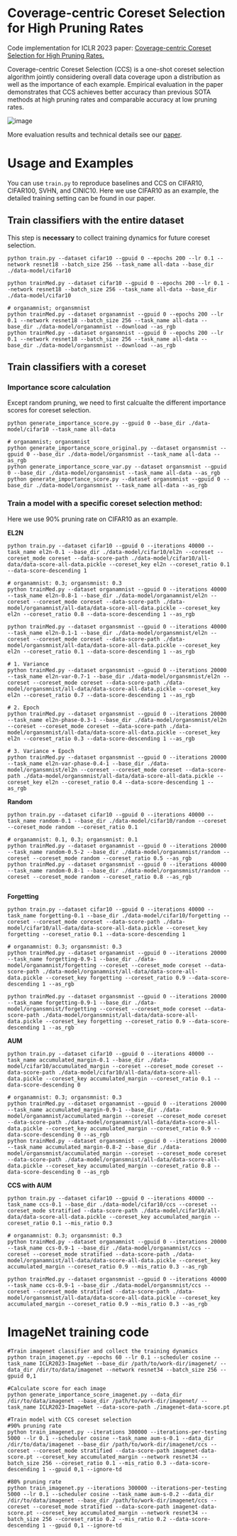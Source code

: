 # Coverage-centric Coreset Selection for High Pruning Rates

Code implementation for ICLR 2023 paper: [Coverage-centric Coreset Selection for High Pruning Rates.](https://openreview.net/forum?id=QwKvL6wC8Yi)

Coverage-centric Coreset Selection (CCS) is a one-shot coreset selection algorithm jointly considering overall data coverage upon a distribution as well as the importance of each example.
Empirical evaluation in the paper demonstrates that CCS achieves  better accuracy than previous SOTA methods at high pruning rates and comparable accuracy at low pruning rates.

<img src="./figs/github-performance.png" alt="image"></img>

More evaluation results and technical details see our [paper](https://arxiv.org/abs/2210.15809).

# Usage and Examples

You can use `train.py` to reproduce baselines and CCS on CIFAR10, CIFAR100, SVHN, and CINIC10. Here we use CIFAR10 as an example, the detailed training setting can be found in our paper.

## Train classifiers with the entire dataset
This step is **necessary** to collect training dynamics for future coreset selection.
```
python train.py --dataset cifar10 --gpuid 0 --epochs 200 --lr 0.1 --network resnet18 --batch_size 256 --task_name all-data --base_dir ./data-model/cifar10

python trainMed.py --dataset cifar10 --gpuid 0 --epochs 200 --lr 0.1 --network resnet18 --batch_size 256 --task_name all-data --base_dir ./data-model/cifar10

# organamnist; organsmnist
python trainMed.py --dataset organamnist --gpuid 0 --epochs 200 --lr 0.1 --network resnet18 --batch_size 256 --task_name all-data --base_dir ./data-model/organamnist --download --as_rgb
python trainMed.py --dataset organsmnist --gpuid 0 --epochs 200 --lr 0.1 --network resnet18 --batch_size 256 --task_name all-data --base_dir ./data-model/organsmnist --download --as_rgb

```

## Train classifiers with a coreset

### Importance score calculation
Except random pruning, we need to first calcualte the different importance scores for coreset selection.

```
python generate_importance_score.py --gpuid 0 --base_dir ./data-model/cifar10 --task_name all-data

# organamnist; organsmnist
python generate_importance_score_original.py --dataset organsmnist --gpuid 0 --base_dir ./data-model/organsmnist --task_name all-data --as_rgb
python generate_importance_score_var.py --dataset organsmnist --gpuid 0 --base_dir ./data-model/organsmnist --task_name all-data --as_rgb
python generate_importance_score.py --dataset organsmnist --gpuid 0 --base_dir ./data-model/organsmnist --task_name all-data --as_rgb

```

### Train a model with a specific coreset selection method:
Here we use 90% pruning rate on CIFAR10 as an example.

**EL2N**
```
python train.py --dataset cifar10 --gpuid 0 --iterations 40000 --task_name el2n-0.1 --base_dir ./data-model/cifar10/el2n --coreset --coreset_mode coreset --data-score-path ./data-model/cifar10/all-data/data-score-all-data.pickle --coreset_key el2n --coreset_ratio 0.1 --data-score-descending 1

# organamnist: 0.3; organsmnist: 0.3
python trainMed.py --dataset organamnist --gpuid 0 --iterations 40000 --task_name el2n-0.8-1 --base_dir ./data-model/organamnist/el2n --coreset --coreset_mode coreset --data-score-path ./data-model/organamnist/all-data/data-score-all-data.pickle --coreset_key el2n --coreset_ratio 0.8 --data-score-descending 1 --as_rgb

python trainMed.py --dataset organsmnist --gpuid 0 --iterations 40000 --task_name el2n-0.1-1 --base_dir ./data-model/organsmnist/el2n --coreset --coreset_mode coreset --data-score-path ./data-model/organsmnist/all-data/data-score-all-data.pickle --coreset_key el2n --coreset_ratio 0.1 --data-score-descending 1 --as_rgb

# 1. Variance
python trainMed.py --dataset organsmnist --gpuid 0 --iterations 20000 --task_name el2n-var-0.7-1 --base_dir ./data-model/organsmnist/el2n --coreset --coreset_mode coreset --data-score-path ./data-model/organsmnist/all-data/data-score-all-data.pickle --coreset_key el2n --coreset_ratio 0.7 --data-score-descending 1 --as_rgb

# 2. Epoch
python trainMed.py --dataset organsmnist --gpuid 0 --iterations 20000 --task_name el2n-phase-0.3-1 --base_dir ./data-model/organsmnist/el2n --coreset --coreset_mode coreset --data-score-path ./data-model/organsmnist/all-data/data-score-all-data.pickle --coreset_key el2n --coreset_ratio 0.3 --data-score-descending 1 --as_rgb

# 3. Variance + Epoch
python trainMed.py --dataset organsmnist --gpuid 0 --iterations 20000 --task_name el2n-var-phase-0.4-1 --base_dir ./data-model/organsmnist/el2n --coreset --coreset_mode coreset --data-score-path ./data-model/organsmnist/all-data/data-score-all-data.pickle --coreset_key el2n --coreset_ratio 0.4 --data-score-descending 1 --as_rgb

```


**Random**
```
python train.py --dataset cifar10 --gpuid 0 --iterations 40000 --task_name random-0.1 --base_dir ./data-model/cifar10/random --coreset --coreset_mode random --coreset_ratio 0.1

# organamnist: 0.1, 0.3; organsmnist: 0.1
python trainMed.py --dataset organamnist --gpuid 0 --iterations 20000 --task_name random-0.5-2 --base_dir ./data-model/organamnist/random --coreset --coreset_mode random --coreset_ratio 0.5 --as_rgb
python trainMed.py --dataset organsmnist --gpuid 0 --iterations 40000 --task_name random-0.8-1 --base_dir ./data-model/organsmnist/random --coreset --coreset_mode random --coreset_ratio 0.8 --as_rgb


```

**Forgetting**
```
python train.py --dataset cifar10 --gpuid 0 --iterations 40000 --task_name forgetting-0.1 --base_dir ./data-model/cifar10/forgetting --coreset --coreset_mode coreset --data-score-path ./data-model/cifar10/all-data/data-score-all-data.pickle --coreset_key forgetting --coreset_ratio 0.1 --data-score-descending 1

# organamnist: 0.3; organsmnist: 0.3
python trainMed.py --dataset organamnist --gpuid 0 --iterations 20000 --task_name forgetting-0.9-1 --base_dir ./data-model/organamnist/forgetting --coreset --coreset_mode coreset --data-score-path ./data-model/organamnist/all-data/data-score-all-data.pickle --coreset_key forgetting --coreset_ratio 0.9 --data-score-descending 1 --as_rgb

python trainMed.py --dataset organsmnist --gpuid 0 --iterations 20000 --task_name forgetting-0.9-1 --base_dir ./data-model/organsmnist/forgetting --coreset --coreset_mode coreset --data-score-path ./data-model/organsmnist/all-data/data-score-all-data.pickle --coreset_key forgetting --coreset_ratio 0.9 --data-score-descending 1 --as_rgb
```

**AUM**
```
python train.py --dataset cifar10 --gpuid 0 --iterations 40000 --task_name accumulated_margin-0.1 --base_dir ./data-model/cifar10/accumulated_margin --coreset --coreset_mode coreset --data-score-path ./data-model/cifar10/all-data/data-score-all-data.pickle --coreset_key accumulated_margin --coreset_ratio 0.1 --data-score-descending 0

# organamnist: 0.3; organsmnist: 0.3
python trainMed.py --dataset organamnist --gpuid 0 --iterations 20000 --task_name accumulated_margin-0.9-1 --base_dir ./data-model/organamnist/accumulated_margin --coreset --coreset_mode coreset --data-score-path ./data-model/organamnist/all-data/data-score-all-data.pickle --coreset_key accumulated_margin --coreset_ratio 0.9 --data-score-descending 0 --as_rgb
python trainMed.py --dataset organsmnist --gpuid 0 --iterations 20000 --task_name accumulated_margin-0.8-2 --base_dir ./data-model/organsmnist/accumulated_margin --coreset --coreset_mode coreset --data-score-path ./data-model/organsmnist/all-data/data-score-all-data.pickle --coreset_key accumulated_margin --coreset_ratio 0.8 --data-score-descending 0 --as_rgb

```

**CCS with AUM**
```
python train.py --dataset cifar10 --gpuid 0 --iterations 40000 --task_name ccs-0.1 --base_dir ./data-model/cifar10/ccs --coreset --coreset_mode stratified --data-score-path ./data-model/cifar10/all-data/data-score-all-data.pickle --coreset_key accumulated_margin --coreset_ratio 0.1 --mis_ratio 0.3

# organamnist: 0.3; organsmnist: 0.3
python trainMed.py --dataset organamnist --gpuid 0 --iterations 20000 --task_name ccs-0.9-1 --base_dir ./data-model/organamnist/ccs --coreset --coreset_mode stratified --data-score-path ./data-model/organamnist/all-data/data-score-all-data.pickle --coreset_key accumulated_margin --coreset_ratio 0.9 --mis_ratio 0.3 --as_rgb

python trainMed.py --dataset organsmnist --gpuid 0 --iterations 40000 --task_name ccs-0.9-1 --base_dir ./data-model/organsmnist/ccs --coreset --coreset_mode stratified --data-score-path ./data-model/organsmnist/all-data/data-score-all-data.pickle --coreset_key accumulated_margin --coreset_ratio 0.9 --mis_ratio 0.3 --as_rgb

```


# ImageNet training code
```
#Train imagenet classifier and collect the training dynamics
python train_imagenet.py --epochs 60 --lr 0.1 --scheduler cosine --task_name ICLR2023-ImageNet --base_dir /path/to/work-dir/imagenet/ --data_dir /dir/to/data/imagenet --network resnet34 --batch_size 256 --gpuid 0,1

#Calculate score for each image
python generate_importance_score_imagenet.py --data_dir /dir/to/data/imagenet --base_dir /path/to/work-dir/imagenet/ --task_name ICLR2023-ImageNet --data-score-path ./imagenet-data-score.pt

#Train model with CCS coreset selection
#90% pruning rate
python train_imagenet.py --iterations 300000 --iterations-per-testing 5000 --lr 0.1 --scheduler cosine --task_name aum-s-0.1 --data_dir /dir/to/data/imagenet --base_dir /path/to/work-dir/imagenet/ccs --coreset --coreset_mode stratified --data-score-path imagenet-data-score.pt --coreset_key accumulated_margin --network resnet34 --batch_size 256 --coreset_ratio 0.1 --mis_ratio 0.3 --data-score-descending 1 --gpuid 0,1 --ignore-td

#80% pruning rate
python train_imagenet.py --iterations 300000 --iterations-per-testing 5000 --lr 0.1 --scheduler cosine --task_name aum-s-0.2 --data_dir /dir/to/data/imagenet --base_dir /path/to/work-dir/imagenet/ccs --coreset --coreset_mode stratified --data-score-path imagenet-data-score.pt --coreset_key accumulated_margin --network resnet34 --batch_size 256 --coreset_ratio 0.2 --mis_ratio 0.2 --data-score-descending 1 --gpuid 0,1 --ignore-td
```